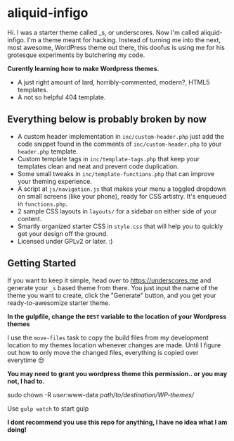 

aliquid-infigo
===

Hi. I was a starter theme called _s, or underscores. Now I'm called aliquid-infigo. I'm a theme meant for hacking. Instead of turning me into the next, most awesome, WordPress theme out there, this doofus is using me for his grotesque experiments by butchering my code.


**Curently learning how to make Wordpress themes.**


* A just right amount of lard, horribly-commented, modern?, HTML5 templates.
* A not so helpful 404 template.

## Everything below is probably broken by now
* A custom header implementation in `inc/custom-header.php` just add the code snippet found in the comments of `inc/custom-header.php` to your `header.php` template.
* Custom template tags in `inc/template-tags.php` that keep your templates clean and neat and prevent code duplication.
* Some small tweaks in `inc/template-functions.php` that can improve your theming experience.
* A script at `js/navigation.js` that makes your menu a toggled dropdown on small screens (like your phone), ready for CSS artistry. It's enqueued in `functions.php`.
* 2 sample CSS layouts in `layouts/` for a sidebar on either side of your content.
* Smartly organized starter CSS in `style.css` that will help you to quickly get your design off the ground.
* Licensed under GPLv2 or later. :)

Getting Started
---------------

If you want to keep it simple, head over to https://underscores.me and generate your `_s` based theme from there. You just input the name of the theme you want to create, click the "Generate" button, and you get your ready-to-awesomize starter theme.


**In the gulpfile, change the `DEST` variable to the location of your Wordpress themes**

I use the `move-files` task to copy the build files from my development location to my themes location whenever changes are made. Until I figure out how to only move the changed files, everything is copied over everytime :unamused:


**You may need to grant you wordpress theme this permission.. or you may not, I had to.**

sudo chown -R _user_:www-data _path/to/destination/WP-themes/_

Use `gulp watch` to start gulp 

**I dont recommend you use this repo for anything, I have no idea what I am doing!**

